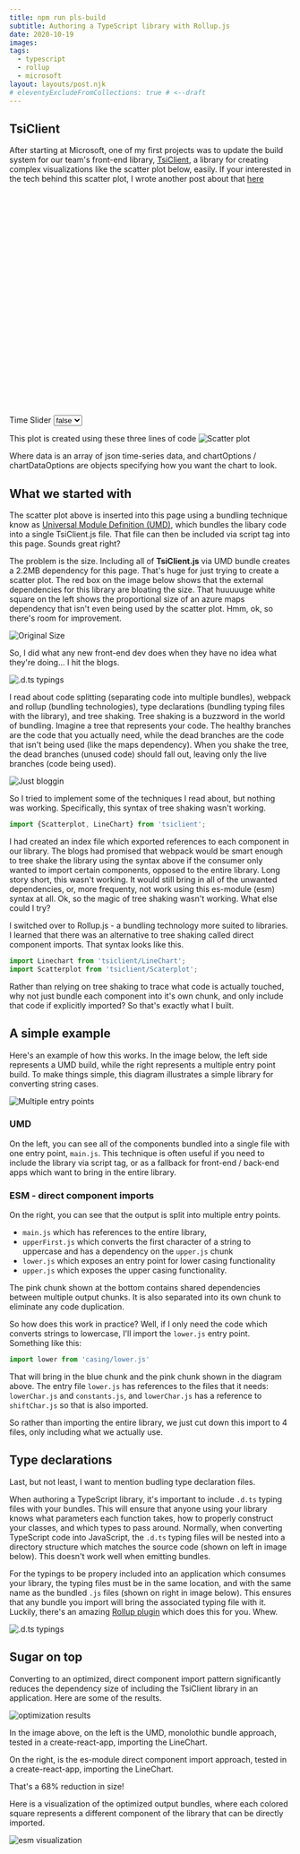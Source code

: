 ```yaml
---
title: npm run pls-build
subtitle: Authoring a TypeScript library with Rollup.js
date: 2020-10-19
images:
tags:
  - typescript
  - rollup
  - microsoft
layout: layouts/post.njk
# eleventyExcludeFromCollections: true # <--draft
---
```


## TsiClient
After starting at Microsoft, one of my first projects was to update the build system for our team's front-end library, [TsiClient](https://github.com/microsoft/tsiclient), a library for creating complex visualizations like the scatter plot below, easily.  If your interested in the tech behind this scatter plot, I wrote another post about that [here](/projects/iot_tsi_internship/)

<div id="tsi-root" style="height: 400px;">
</div>
<div>
    <label>Time Slider</label>
    <select onchange='(function(){ toggleChartOption("isTemporal", (event.target.value === "true")) })(event)'>
            <option value="true">true</option>
            <option value="false" selected="">false</option>
    </select>
</div>

This plot is created using these three lines of code
![Scatter plot](/img/authoring-library/umd_script.png)

Where data is an array of json time-series data, and chartOptions / chartDataOptions are objects specifying how you want the chart to look.  

## What we started with
The scatter plot above is inserted into this page using a bundling technique know as [Universal Module Definition (UMD)](https://github.com/umdjs/umd), which bundles the libary code into a single TsiClient.js file.  That file can then be included via script tag into this page.  Sounds great right?

The problem is the size.  Including all of **TsiClient.js** via UMD bundle creates a 2.2MB dependency for this page.  That's huge for just trying to create a scatter plot.  The red box on the image below shows that the external dependencies for this library are bloating the size.  That huuuuuge white square on the left shows the proportional size of an azure maps dependency that isn't even being used by the scatter plot.  Hmm, ok, so there's room for improvement.

![Original Size](/img/authoring-library/original-size.png)

So, I did what any new front-end dev does when they have no idea what they're doing... I hit the blogs.

![.d.ts typings](/img/authoring-library/tldr.png)

I read about code splitting (separating code into multiple bundles), webpack and rollup (bundling technologies), type declarations (bundling typing files with the library), and tree shaking.  Tree shaking is a buzzword in the world of bundling.  Imagine a tree that represents your code.  The healthy branches are the code that you actually need, while the dead branches are the code that isn't being used (like the maps dependency).  When you shake the tree, the dead branches (unused code) should fall out, leaving only the live branches (code being used).

![Just bloggin](/img/authoring-library/bloggin.png)



So I tried to implement some of the techniques I read about, but nothing was working.  Specifically, this syntax of tree shaking wasn't working.  

```js
import {Scatterplot, LineChart} from 'tsiclient';
```

I had created an index file which exported references to each component in our library.  The blogs had promised that webpack would be smart enough to tree shake the library using the syntax above if the consumer only wanted to import certain components, opposed to the entire library.  Long story short, this wasn't working.  It would still bring in all of the unwanted dependencies, or, more frequenty, not work using this es-module (esm) syntax at all. Ok, so the magic of tree shaking wasn't working.  What else could I try?

I switched over to Rollup.js - a bundling technology more suited to libraries.  I learned that there was an alternative to tree shaking called direct component imports.  That syntax looks like this.

```js
import Linechart from 'tsiclient/LineChart';
import Scatterplot from 'tsiclient/Scaterplot';
```

Rather than relying on tree shaking to trace what code is actually touched, why not just bundle each component into it's own chunk, and only include that code if explicitly imported?  So that's exactly what I built.


## A simple example

Here's an example of how this works.  In the image below, the left side represents a UMD build, while the right represents a multiple entry point build.  To make things simple, this diagram illustrates a simple library for converting string cases.   

![Multiple entry points](/img/authoring-library/umd_vs_direct.png)

### UMD
On the left, you can see all of the components bundled into a single file with one entry point, `main.js`.  This technique is often useful if you need to include the library via script tag, or as a fallback for front-end / back-end apps which want to bring in the entire library.

### ESM - direct component imports
On the right, you can see that the output is split into multiple entry points.  

- `main.js` which has references to the entire library, 
- `upperFirst.js` which converts the first character of a string to uppercase and has a dependency on the `upper.js` chunk
- `lower.js` which exposes an entry point for lower casing functionality
- `upper.js` which exposes the upper casing functionality.

The pink chunk shown at the bottom contains shared dependencies between multiple output chunks. It is also separated into its own chunk to eliminate any code duplication.

So how does this work in practice?  Well, if I only need the code which converts strings to lowercase, I'll import the `lower.js` entry point.  Something like this:

```js
import lower from 'casing/lower.js'
```

That will bring in the blue chunk and the pink chunk shown in the diagram above.  The entry file `lower.js` has references to the files that it needs: `lowerChar.js` and `constants.js`, and `lowerChar.js` has a reference to `shiftChar.js` so that is also imported.

So rather than importing the entire library, we just cut down this import to 4 files, only including what we actually use.

## Type declarations
Last, but not least, I want to mention budling type declaration files.

When authoring a TypeScript library, it's important to include `.d.ts` typing files with your bundles.  This will ensure that anyone using your library knows what parameters each function takes, how to properly construct your classes, and which types to pass around. Normally, when converting TypeScript code into JavaScript, the `.d.ts` typing files will be nested into a directory structure which matches the source code (shown on left in image below).  This doesn't work well when emitting bundles.  

For the typings to be propery included into an application which consumes your library, the typing files must be in the same location, and with the same name as the bundled `.js` files (shown on right in image below).  This ensures that any bundle you import will bring the associated typing file with it.  Luckily, there's an amazing [Rollup plugin](https://github.com/wessberg/rollup-plugin-ts) which does this for you.  Whew.

![.d.ts typings](/img/authoring-library/typing.png)


## Sugar on top
Converting to an optimized, direct component import pattern significantly reduces the dependency size of including the TsiClient library in an application.  Here are some of the results.

![optimization results](/img/authoring-library/size_reduction.png)

In the image above, on the left is the UMD, monolothic bundle approach, tested in a create-react-app, importing the LineChart.

On the right, is the es-module direct component import approach, tested in a create-react-app, importing the LineChart.

That's a 68% reduction in size!

Here is a visualization of the optimized output bundles, where each colored square represents a different component of the library that can be directly imported.

![esm visualization](/img/authoring-library/esm_viz.png)

<script src="https://unpkg.com/tsiclient@1.3.19/tsiclient.js"></script>
<link rel="stylesheet" type="text/css" href="https://unpkg.com/tsiclient@1.3.19/tsiclient.css"></link>

<script>
let data;
let chartDataOptions;
let scatterPlot;

// Set chart options
let chartOptions = {
    theme: 'light',
    yExtent: [0,1], 
    legend: screen.width > 650 ? 'shown' : 'compact', 
    offset: 'Local', 
    tooltip: true, 
    canDownload: false, 
    hideChartControlPanel: false, 
    is24HourTime: false, 
    singleLineXAxisLabel: '',
    xAxisHidden: false, 
    yAxisHidden: false,
    includeDots: false,
    includeEnvelope: false,
    interpolationFunction: 'curveMonotoneX',
    yAxisState: 'stacked',
    brushHandlesVisible: false,
    snapBrush: false,
    stacked: false, 
    zeroYAxis: true,
    arcWidthRatio: 1,
    spMeasures: ['avg', 'min', 'max'],
    isTemporal: false,
    spAxisLabels: null
}

function toggleChartOption(property, value = null) {
    //if value is null, assume a toggle
    chartOptions[property] = (value === null) ? !chartOptions[property] : value; 
    scatterPlot.render(data, chartOptions, chartDataOptions);
}

window.onload = function(){
    // Create fake data
    data = [];
    let minute = 60*1000
    let from = new Date(Math.floor(new Date(new Date().valueOf() / minute)) * minute);
    let to;
    for(let i = 0; i < 2; i++){
        let lines = {};
        data.push({[`Factory ${i}`]: lines});
        for(let j = 0; j < 3; j++){
            let values = {};
            lines[`Sensor ${j}`] = values;
            for(let k = 0; k < 10; k++){
                // if(!(k%2 && k%3)){  // if check is to create some sparseness in the data
                    to = new Date(from.valueOf() + 1000*60*k);
                    let val = Math.random() / 2 + .25;
                    let minVal = val - (Math.random() / 10);
                    let maxVal = val + (Math.random() / 10);
                    values[to.toISOString()] = {avg: val, min: minVal, max: maxVal};
                // }
            } 
        }
    }
    
    
    let searchSpan = {
        from: from.toISOString(),
        to: to.toISOString(),
        bucketSize: '1d'
    }
    chartDataOptions = data.map(d => {
        return {searchSpan: searchSpan};
    });

    let tsiClient = new TsiClient(); // Create TsiClient
    scatterPlot = new tsiClient.ux.ScatterPlot(document.getElementById('tsi-root'))
    scatterPlot.render(data, chartOptions, chartDataOptions); // Render Scatter
}
</script>